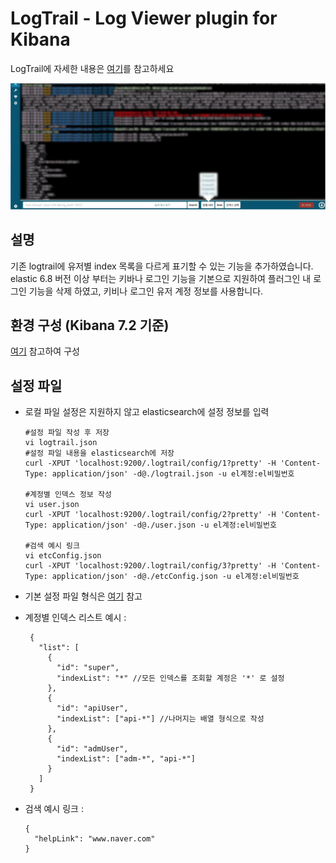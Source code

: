 # LogTrail - Log Viewer plugin for Kibana

LogTrail에 자세한 내용은 [여기](https://github.com/sivasamyk/logtrail/)를 참고하세요

![Events](screenshot.png)

## 설명
기존 logtrail에 유저별 index 목록을 다르게 표기할 수 있는 기능을 추가하였습니다.\
elastic 6.8 버전 이상 부터는 키바나 로그인 기능을 기본으로 지원하여 플러그인 내 로그인 기능을 삭제 하였고, 키비나 로그인 유저 계정 정보를 사용합니다.  

## 환경 구성 (Kibana 7.2 기준)
[여기](https://github.com/parkjungwoong/elastic-stack/blob/master/kibana/%ED%94%8C%EB%9F%AC%EA%B7%B8%EC%9D%B8%20%EA%B0%9C%EB%B0%9C%20%ED%99%98%EA%B2%BD%20%EC%84%A4%EC%A0%95.md) 참고하여 구성

## 설정 파일
 - 로컬 파일 설정은 지원하지 않고 elasticsearch에 설정 정보를 입력
    ```
    #설정 파일 작성 후 저장
    vi logtrail.json
    #설정 파일 내용을 elasticsearch에 저장
    curl -XPUT 'localhost:9200/.logtrail/config/1?pretty' -H 'Content-Type: application/json' -d@./logtrail.json -u el계정:el비밀번호
    
    #계정별 인덱스 정보 작성
    vi user.json
    curl -XPUT 'localhost:9200/.logtrail/config/2?pretty' -H 'Content-Type: application/json' -d@./user.json -u el계정:el비밀번호
    
    #검색 예시 링크
    vi etcConfig.json
    curl -XPUT 'localhost:9200/.logtrail/config/3?pretty' -H 'Content-Type: application/json' -d@./etcConfig.json -u el계정:el비밀번호
    ```
 - 기본 설정 파일 형식은 [여기](https://github.com/sivasamyk/logtrail#configuration) 참고
 - 계정별 인덱스 리스트 예시 :
 
    ```
     {
       "list": [
         {
           "id": "super",
           "indexList": "*" //모든 인덱스를 조회할 계정은 '*' 로 설정
         },
         {
           "id": "apiUser",
           "indexList": ["api-*"] //나머지는 배열 형식으로 작성
         },
         {
           "id": "admUser",
           "indexList": ["adm-*", "api-*"]
         }
       ]
     }
     ```
 - 검색 예시 링크 :
      ```
      {
        "helpLink": "www.naver.com"
      }
      ```